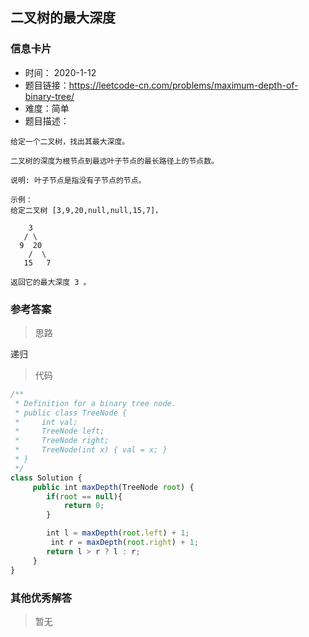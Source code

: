 ##  二叉树的最大深度

### 信息卡片

- 时间： 2020-1-12
- 题目链接：https://leetcode-cn.com/problems/maximum-depth-of-binary-tree/
- 难度：简单
- 题目描述：

```
给定一个二叉树，找出其最大深度。

二叉树的深度为根节点到最远叶子节点的最长路径上的节点数。

说明: 叶子节点是指没有子节点的节点。

示例：
给定二叉树 [3,9,20,null,null,15,7]，

    3
   / \
  9  20
    /  \
   15   7

返回它的最大深度 3 。
```



### 参考答案

> 思路

递归



> 代码

```js
/**
 * Definition for a binary tree node.
 * public class TreeNode {
 *     int val;
 *     TreeNode left;
 *     TreeNode right;
 *     TreeNode(int x) { val = x; }
 * }
 */
class Solution {
     public int maxDepth(TreeNode root) {
        if(root == null){
            return 0;
        }

        int l = maxDepth(root.left) + 1;
         int r = maxDepth(root.right) + 1;
        return l > r ? l : r;
     }
}
```





### 其他优秀解答

> 暂无




